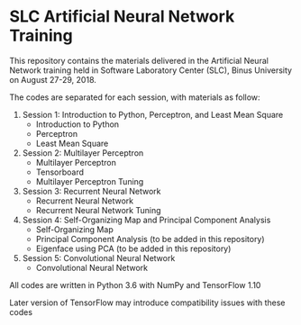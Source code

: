 # SLC Artificial Neural Network Training
This repository contains the materials delivered in the Artificial Neural Network training held in Software Laboratory Center (SLC), Binus University on August 27-29, 2018.

The codes are separated for each session, with materials as follow:
1. Session 1: Introduction to Python, Perceptron, and Least Mean Square
   * Introduction to Python
   * Perceptron
   * Least Mean Square
2. Session 2: Multilayer Perceptron
   * Multilayer Perceptron
   * Tensorboard
   * Multilayer Perceptron Tuning
3. Session 3: Recurrent Neural Network
   * Recurrent Neural Network
   * Recurrent Neural Network Tuning
4. Session 4: Self-Organizing Map and Principal Component Analysis
   * Self-Organizing Map
   * Principal Component Analysis (to be added in this repository)
   * Eigenface using PCA (to be added in this repository)
5. Session 5: Convolutional Neural Network
   * Convolutional Neural Network
   
All codes are written in Python 3.6 with NumPy and TensorFlow 1.10

Later version of TensorFlow may introduce compatibility issues with these codes

